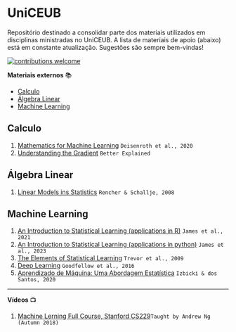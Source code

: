 
<!-- omit in toc -->
# UniCEUB

Repositório destinado a consolidar parte dos materiais utilizados em disciplinas ministradas no UniCEUB.
A lista de materiais de apoio (abaixo) está em constante atualização. Sugestões são sempre bem-vindas!

[![contributions welcome](https://img.shields.io/badge/contributions-welcome-brightgreen.svg?style=flat)](./CONTRIBUTING.md)

**Materiais externos** :books:

- [Calculo](#calculo)
- [Álgebra Linear](#álgebra-linear)
- [Machine Learning](#machine-learning)

## Calculo
1. [Mathematics for Machine Learning](https://mml-book.github.io/) `Deisenroth et al., 2020`
2. [Understanding the Gradient](https://betterexplained.com/articles/vector-calculus-understanding-the-gradient/#:~:text=The%20gradient%20is%20a%20fancy,no%20single%20direction%20of%20increase) `Better Explained`

## Álgebra Linear
1. [Linear Models ins Statistics](https://rikhtehgaran.iut.ac.ir/sites/rikhtehgaran.iut.ac.ir/files/files_course/linear_models_in_statistics_2nd_ed_rencher_2008_2p_0.pdf) `Rencher & Schallje, 2008`

## Machine Learning
1. [An Introduction to Statistical Learning (applications in R)](https://hastie.su.domains/ISLR2/ISLRv2_website.pdf) `James et al., 2021`
2. [An Introduction to Statistical Learning (applications in python)](https://hastie.su.domains/ISLP/ISLP_website.pdf) `James et al., 2023`
3. [The Elements of Statistical Learning](https://d1wqtxts1xzle7.cloudfront.net/31156736/10.1.1.158.8831.pdf?1366444917=&response-content-disposition=inline%3B+filename%3DThe_elements_of_statistical_learning_dat.pdf&Expires=1692383392&Signature=JmWUGAuWYSCQfHkLWmee~vxsHQoMy9yDQeZMzDppVd8KdGUT2OQkMtpOXCpuT1WPMzbu5HZrPkVlwIx2IIfBmZOOi4WiiFDnllxYb7OcamQqbU07pvuoi1AT9R7sBecYMgGd~GvixC5QVMG9BMhgNJjn5rjPHKzxwY6tAn~7h9kbU3O9XsAT8o27D8waMV5aKJqBsrvbf9iDC-f0OAEu-pNa-gfC0JXkRewhEVrTeGvfSR0rSaYSSGW~W9OHldvkMQPzp0BIfPtAh1FxtvQ2ZDsAUPoJL8jv2KNqgwvg6zbho2xb9EPmt4RMnTejHPIPZ580PjZ7-DZr~tWegn6Cug__&Key-Pair-Id=APKAJLOHF5GGSLRBV4ZA) `Trevor et al., 2009`
4. [Deep Learning](https://www.deeplearningbook.org/) `Goodfellow et al., 2016`
5. [Aprendizado de Máquina: Uma Abordagem Estatística](http://www.rizbicki.ufscar.br/AME.pdf) `Izbicki & dos Santos, 2020`

---

**Vídeos** :tv:

1. [Machine Lerning Full Course, Stanford CS229](https://www.youtube.com/playlist?list=PLoROMvodv4rMiGQp3WXShtMGgzqpfVfbU)`Taught by Andrew Ng (Autumn 2018)`
